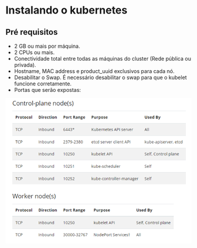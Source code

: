 # Instalando o kubernetes

## Pré requisitos
* 2 GB ou mais por máquina.
* 2 CPUs ou mais.
* Conectividade total entre todas as máquinas do cluster (Rede pública ou privada).
* Hostname, MAC address e product_uuid exclusivos para cada nó.
* Desabilitar o Swap. É necessário desabilitar o swap para que o kubelet funcione corretamente.
* Portas que serão expostas:

![Kubernetes ports](../images/k8s_ports.png)